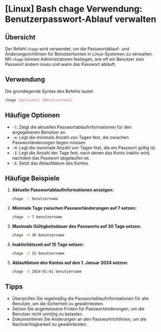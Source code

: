 # [Linux] Bash chage Verwendung: Benutzerpasswort-Ablauf verwalten

## Übersicht
Der Befehl `chage` wird verwendet, um die Passwortablauf- und Änderungsrichtlinien für Benutzerkonten in Linux-Systemen zu verwalten. Mit `chage` können Administratoren festlegen, wie oft ein Benutzer sein Passwort ändern muss und wann das Passwort abläuft.

## Verwendung
Die grundlegende Syntax des Befehls lautet:

```bash
chage [Optionen] [Benutzername]
```

## Häufige Optionen
- `-l`: Zeigt die aktuellen Passwortablaufinformationen für den angegebenen Benutzer an.
- `-m`: Legt die minimale Anzahl von Tagen fest, die zwischen Passwortänderungen liegen müssen.
- `-M`: Legt die maximale Anzahl von Tagen fest, die ein Passwort gültig ist.
- `-I`: Legt die Anzahl der Tage fest, nach denen das Konto inaktiv wird, nachdem das Passwort abgelaufen ist.
- `-E`: Setzt das Ablaufdatum des Kontos.

## Häufige Beispiele

1. **Aktuelle Passwortablaufinformationen anzeigen:**
   ```bash
   chage -l benutzername
   ```

2. **Minimale Tage zwischen Passwortänderungen auf 7 setzen:**
   ```bash
   chage -m 7 benutzername
   ```

3. **Maximale Gültigkeitsdauer des Passworts auf 30 Tage setzen:**
   ```bash
   chage -M 30 benutzername
   ```

4. **Inaktivitätszeit auf 15 Tage setzen:**
   ```bash
   chage -I 15 benutzername
   ```

5. **Ablaufdatum des Kontos auf den 1. Januar 2024 setzen:**
   ```bash
   chage -E 2024-01-01 benutzername
   ```

## Tipps
- Überprüfen Sie regelmäßig die Passwortablaufinformationen für alle Benutzer, um die Sicherheit zu gewährleisten.
- Setzen Sie angemessene Fristen für Passwortänderungen, um die Benutzer nicht unnötig zu belasten.
- Dokumentieren Sie Änderungen an den Passwortrichtlinien, um die Nachverfolgbarkeit zu gewährleisten.